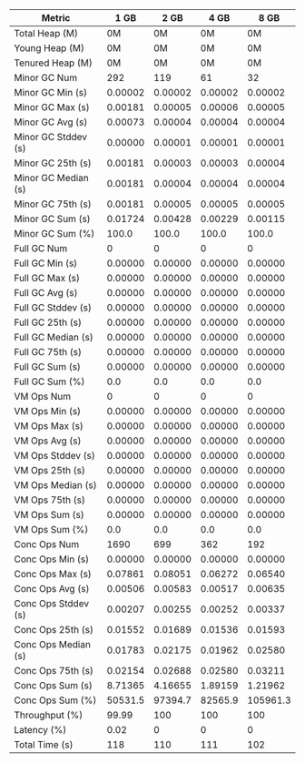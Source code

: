 | Metric | 1 GB | 2 GB | 4 GB | 8 GB |
|------|----|----|----|----|
| Total Heap (M) | 0M | 0M | 0M | 0M |
| Young Heap (M) | 0M | 0M | 0M | 0M |
| Tenured Heap (M) | 0M | 0M | 0M | 0M |
| Minor GC Num | 292 | 119 | 61 | 32 |
| Minor GC Min (s) | 0.00002 | 0.00002 | 0.00002 | 0.00002 |
| Minor GC Max (s) | 0.00181 | 0.00005 | 0.00006 | 0.00005 |
| Minor GC Avg (s) | 0.00073 | 0.00004 | 0.00004 | 0.00004 |
| Minor GC Stddev (s) | 0.00000 | 0.00001 | 0.00001 | 0.00001 |
| Minor GC 25th (s) | 0.00181 | 0.00003 | 0.00003 | 0.00004 |
| Minor GC Median (s) | 0.00181 | 0.00004 | 0.00004 | 0.00004 |
| Minor GC 75th (s) | 0.00181 | 0.00005 | 0.00005 | 0.00005 |
| Minor GC Sum (s) | 0.01724 | 0.00428 | 0.00229 | 0.00115 |
| Minor GC Sum (%) | 100.0 | 100.0 | 100.0 | 100.0 |
| Full GC Num | 0 | 0 | 0 | 0 |
| Full GC Min (s) | 0.00000 | 0.00000 | 0.00000 | 0.00000 |
| Full GC Max (s) | 0.00000 | 0.00000 | 0.00000 | 0.00000 |
| Full GC Avg (s) | 0.00000 | 0.00000 | 0.00000 | 0.00000 |
| Full GC Stddev (s) | 0.00000 | 0.00000 | 0.00000 | 0.00000 |
| Full GC 25th (s) | 0.00000 | 0.00000 | 0.00000 | 0.00000 |
| Full GC Median (s) | 0.00000 | 0.00000 | 0.00000 | 0.00000 |
| Full GC 75th (s) | 0.00000 | 0.00000 | 0.00000 | 0.00000 |
| Full GC Sum (s) | 0.00000 | 0.00000 | 0.00000 | 0.00000 |
| Full GC Sum (%) | 0.0 | 0.0 | 0.0 | 0.0 |
| VM Ops Num | 0 | 0 | 0 | 0 |
| VM Ops Min (s) | 0.00000 | 0.00000 | 0.00000 | 0.00000 |
| VM Ops Max (s) | 0.00000 | 0.00000 | 0.00000 | 0.00000 |
| VM Ops Avg (s) | 0.00000 | 0.00000 | 0.00000 | 0.00000 |
| VM Ops Stddev (s) | 0.00000 | 0.00000 | 0.00000 | 0.00000 |
| VM Ops 25th (s) | 0.00000 | 0.00000 | 0.00000 | 0.00000 |
| VM Ops Median (s) | 0.00000 | 0.00000 | 0.00000 | 0.00000 |
| VM Ops 75th (s) | 0.00000 | 0.00000 | 0.00000 | 0.00000 |
| VM Ops Sum (s) | 0.00000 | 0.00000 | 0.00000 | 0.00000 |
| VM Ops Sum (%) | 0.0 | 0.0 | 0.0 | 0.0 |
| Conc Ops Num | 1690 | 699 | 362 | 192 |
| Conc Ops Min (s) | 0.00000 | 0.00000 | 0.00000 | 0.00000 |
| Conc Ops Max (s) | 0.07861 | 0.08051 | 0.06272 | 0.06540 |
| Conc Ops Avg (s) | 0.00506 | 0.00583 | 0.00517 | 0.00635 |
| Conc Ops Stddev (s) | 0.00207 | 0.00255 | 0.00252 | 0.00337 |
| Conc Ops 25th (s) | 0.01552 | 0.01689 | 0.01536 | 0.01593 |
| Conc Ops Median (s) | 0.01783 | 0.02175 | 0.01962 | 0.02580 |
| Conc Ops 75th (s) | 0.02154 | 0.02688 | 0.02580 | 0.03211 |
| Conc Ops Sum (s) | 8.71365 | 4.16655 | 1.89159 | 1.21962 |
| Conc Ops Sum (%) | 50531.5 | 97394.7 | 82565.9 | 105961.3 |
| Throughput (%) | 99.99 | 100 | 100 | 100 |
| Latency (%) | 0.02 | 0 | 0 | 0 |
| Total Time (s) | 118 | 110 | 111 | 102 |
